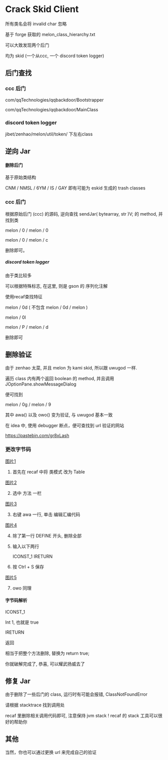 # Crack Skid Client

所有类名会将 invalid char 忽略

基于 forge 获取的 melon_class_hierarchy.txt

可以大致发现两个后门

均为 skid  (一个从ccc, 一个 discord token logger)

## 后门查找

### ccc 后门

com/qqTechnologies/qqbackdoor/Bootstrapper

com/qqTechnologies/qqbackdoor/MainClass

### discord token logger 

jibet/zenhao/melon/util/token/ 下左右class

## 逆向 Jar

#### 删除后门

基于原始类结构

CNM / NMSL / 6YM / IS / GAY 即有可能为 eskid 生成的 trash classes

### ccc  后门

根据原始后门 (ccc) 的源码, 逆向查找 sendJar( bytearray, str )V; 的 method, 并找到类

melon / 0 / melon / 0

melon / 0 / melon / c

删除即可。

##### discord token logger

由于类比较多

可以根据特殊标志, 在这里, 则是 gson 的 序列化注解

使用recaf查找特征

melon / 0d ( 不包含 melon / 0d / melon  )

melon / 0l

melon / P / melon / d

删除即可

## 删除验证

由于 zenhao 太菜, 并且 melon 为 kami skid, 所以跟 uwugod 一样. 

遍历 class 内有两个返回 boolean 的 method, 并且调用 JOptionPane.showMessageDialog

便可找到 

melon / 0g / melon / 9

其中 awa() 以及 owo() 变为验证, 与 uwugod 基本一致

在 idea 中, 使用 debugger 断点，便可查找到 url 验证的网站

https://pastebin.com/gr8xLash

### 更改字节码

[图片1](1.png)

1. 首先在 recaf 中将 类模式 改为 Table

[图片2](2.png)

2. 选中 方法 一栏

[图片3](3.png)

3. 右键 awa 一行, 单击 编辑汇编代码

[图片4](4.png)

4. 除了第一行 DEFINE 开头, 删除全部

5. 输入以下两行

	ICONST_1
	IRETURN

6. 按 Ctrl + S 保存

[图片5](5.png)

7. owo 同理

#### 字节码解析

ICONST_1

Int 1, 也就是 true

IRETURN

返回

相当于把整个方法删除, 替换为 return true;

你就破解完成了, 恭喜, 可以耀武扬威去了

## 修复 Jar

由于删除了一些后门的 class, 运行时有可能会报错, ClassNotFoundError

请根据 stacktrace 找到调用处

recaf 里删除相关调用代码即可, 注意保持 jvm stack ! recaf 的 stack 工具可以很好的帮助你



## 其他

当然，你也可以通过更换 url 来完成自己的验证









